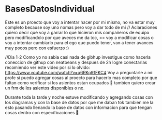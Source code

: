 # BasesDatosIndividual
Este es un proecto que voy a intentar hacer por mi mismo, no va estar muy completo because soy uno nomas pero voy a dar todo de mi 
// Aclaraciones 
quiero decir que voy a garrar lo que hicieron mis compañeros de equipo pero modificandolo por que aveces me da toc, == voy a modificar cosas 
o voy a intentar cambiarlo para el ego que puedo tener, van a tener avances muy pocos pero con esfuerzo :) 

//Dia 1-2 
Como yo no sabia casi nada de gibhup investigue como hacerla coneccion de githup con neatbeans y despues de 2h logre conectarlas recomiendo ver este video por si lo olvido:
https://www.youtube.com/watch?v=q6RKq91FKC4 
Voy a preguntarle a mi profe si puedo agregar cosas al proecto para hacerlo mas completo por que faltan como verificar si los asientos estan ocupados 🤯 tambien quiero crear un frm de los asientos disponibles o no.

Durante toda la tarde y noche estuve modificando y agregando cosas con los diagramas y con la base de datos por que me daban tok
tambien me la esto pasando llenando la base de datos con informacion para que tengan cosas dentro con especificaciones 
🤠

